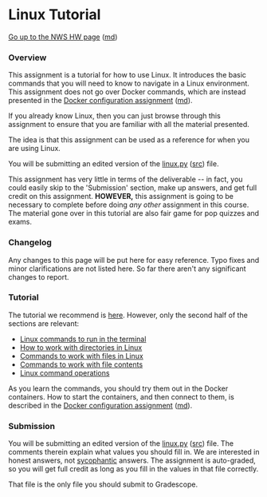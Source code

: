 Linux Tutorial
==============

[Go up to the NWS HW page](../index.html) ([md](../index.md))

### Overview

This assignment is a tutorial for how to use Linux.  It introduces the basic commands that you will need to know to navigate in a Linux environment.  This assignment does not go over Docker commands, which are instead presented in the [Docker configuration assignment](../docker/index.html) ([md](../docker/index.md)).

If you already know Linux, then you can just browse through this assignment to ensure that you are familiar with all the material presented.

The idea is that this assignment can be used as a reference for when you are using Linux.

You will be submitting an edited version of the [linux.py](linux.py.html) ([src](linux.py)) file.

This assignment has very little in terms of the deliverable -- in fact, you could easily skip to the 'Submission' section, make up answers, and get full credit on this assignment.  **HOWEVER,** this assignment is going to be necessary to complete before doing *any other* assignment in this course.  The material gone over in this tutorial are also fair game for pop quizzes and exams.


### Changelog

Any changes to this page will be put here for easy reference.  Typo fixes and minor clarifications are not listed here.  So far there aren't any significant changes to report.


### Tutorial

The tutorial we recommend is [here](https://www.freecodecamp.org/news/linux-command-line-tutorial/).  However, only the second half of the sections are relevant:

- [Linux commands to run in the terminal](https://www.freecodecamp.org/news/linux-command-line-tutorial/#basic-linux-commands-to-run-in-the-terminal)
- [How to work with directories in Linux](https://www.freecodecamp.org/news/linux-command-line-tutorial/#how-to-work-with-directories-in-linux)
- [Commands to work with files in Linux](https://www.freecodecamp.org/news/linux-command-line-tutorial/#commands-to-work-with-files-in-linux)
- [Commands to work with file contents](https://www.freecodecamp.org/news/linux-command-line-tutorial/#commands-to-work-with-file-contents)
- [Linux command operations](https://www.freecodecamp.org/news/linux-command-line-tutorial/#linux-command-operations)

As you learn the commands, you should try them out in the Docker containers.  How to start the containers, and then connect to them, is described in the [Docker configuration assignment](../docker/index.html) ([md](../docker/index.md)).


### Submission

You will be submitting an edited version of the [linux.py](linux.py.html) ([src](linux.py)) file.  The comments therein explain what values you should fill in.  We are interested in honest answers, not [sycophantic](https://www.merriam-webster.com/dictionary/sycophantic) answers.  The assignment is auto-graded, so you will get full credit as long as you fill in the values in that file correctly.

That file is the only file you should submit to Gradescope.

